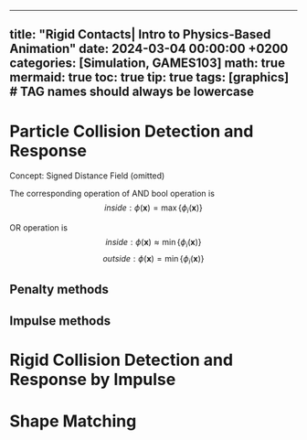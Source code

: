 <!--
 * @Author: Assassin-plus 56057686+Assassin-plus@users.noreply.github.com
 * @Date: 2024-03-04 22:16:58
 * @LastEditors: Assassin-plus 56057686+Assassin-plus@users.noreply.github.com
 * @LastEditTime: 2024-03-05 21:37:46
 * @FilePath: \Assassin-plus.github.io\_posts\2024-03-04-Rigid-Contacts.md
 * @Description: 这是默认设置,请设置`customMade`, 打开koroFileHeader查看配置 进行设置: https://github.com/OBKoro1/koro1FileHeader/wiki/%E9%85%8D%E7%BD%AE
-->
---
title: "Rigid Contacts| Intro to Physics-Based Animation"
date: 2024-03-04 00:00:00 +0200
categories: [Simulation, GAMES103]
math: true
mermaid: true
toc: true
tip: true
tags: [graphics]     # TAG names should always be lowercase
---
 
# Particle Collision Detection and Response
Concept: Signed Distance Field (omitted)

The corresponding operation of AND bool operation is 
$$inside:  \phi(\mathbf{x}) = \max \{\phi_i(\mathbf{x})\}$$

OR operation is
$$ inside: \phi(\mathbf{x}) \approx \min \{\phi_i(\mathbf{x})\}
$$
$$outside: \phi(\mathbf{x}) = \min \{\phi_i(\mathbf{x})\}
$$
 
## Penalty methods

## Impulse methods

# Rigid Collision Detection and Response by Impulse

# Shape Matching
 